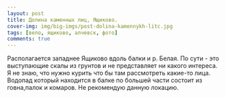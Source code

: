 ```yaml
--- 
layout: post 
title: Долина каменных лиц, Ящиково. 
cover-img: img/big-imgs/post-dolina-kamennykh-litc.jpg 
tags: [вело, ящиково, алчевск, фото]
comments: true 
--- 
```

Располагается западнее Ящиково вдоль балки и р. Белая. По сути - это выступающие скалы из грунтов и не представляет ни какого интереса. Я не знаю, что нужно курить что бы там рассмотреть какие-то лица. Водопад который находится в балке по большей части состоит из говна,палок и комаров. Не рекомендую данную локацию. 
